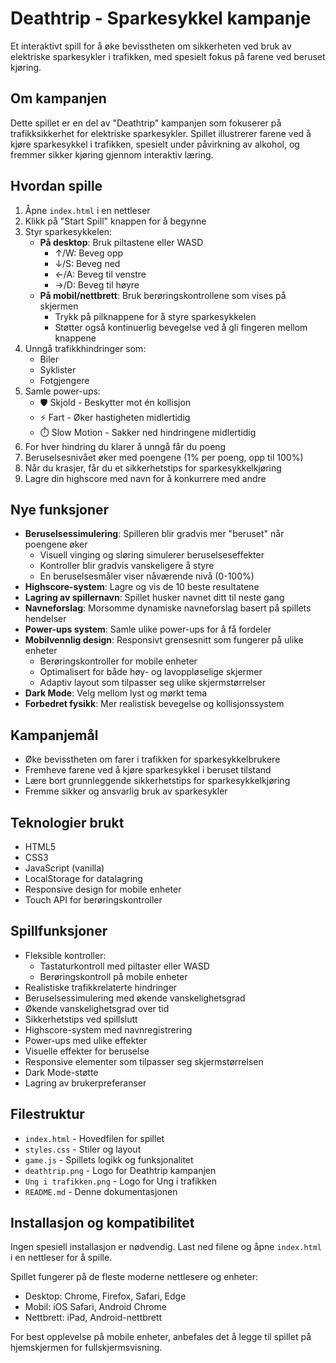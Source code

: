 # Deathtrip - Sparkesykkel kampanje

Et interaktivt spill for å øke bevisstheten om sikkerheten ved bruk av elektriske sparkesykler i trafikken, med spesielt fokus på farene ved beruset kjøring.

## Om kampanjen

Dette spillet er en del av "Deathtrip" kampanjen som fokuserer på trafikksikkerhet for elektriske sparkesykler. Spillet illustrerer farene ved å kjøre sparkesykkel i trafikken, spesielt under påvirkning av alkohol, og fremmer sikker kjøring gjennom interaktiv læring.

## Hvordan spille

1. Åpne `index.html` i en nettleser
2. Klikk på "Start Spill" knappen for å begynne
3. Styr sparkesykkelen:
   - **På desktop**: Bruk piltastene eller WASD
     - ↑/W: Beveg opp
     - ↓/S: Beveg ned
     - ←/A: Beveg til venstre
     - →/D: Beveg til høyre
   - **På mobil/nettbrett**: Bruk berøringskontrollene som vises på skjermen
     - Trykk på pilknappene for å styre sparkesykkelen
     - Støtter også kontinuerlig bevegelse ved å gli fingeren mellom knappene
4. Unngå trafikkhindringer som:
   - Biler
   - Syklister
   - Fotgjengere
5. Samle power-ups:
   - 🛡️ Skjold - Beskytter mot én kollisjon
   - ⚡ Fart - Øker hastigheten midlertidig
   - ⏱️ Slow Motion - Sakker ned hindringene midlertidig
6. For hver hindring du klarer å unngå får du poeng
7. Beruselsesnivået øker med poengene (1% per poeng, opp til 100%)
8. Når du krasjer, får du et sikkerhetstips for sparkesykkelkjøring
9. Lagre din highscore med navn for å konkurrere med andre

## Nye funksjoner

- **Beruselsessimulering**: Spilleren blir gradvis mer "beruset" når poengene øker
  - Visuell vinging og sløring simulerer beruselseseffekter
  - Kontroller blir gradvis vanskeligere å styre
  - En beruselsesmåler viser nåværende nivå (0-100%)
- **Highscore-system**: Lagre og vis de 10 beste resultatene
- **Lagring av spillernavn**: Spillet husker navnet ditt til neste gang
- **Navneforslag**: Morsomme dynamiske navneforslag basert på spillets hendelser
- **Power-ups system**: Samle ulike power-ups for å få fordeler
- **Mobilvennlig design**: Responsivt grensesnitt som fungerer på ulike enheter
  - Berøringskontroller for mobile enheter
  - Optimalisert for både høy- og lavoppløselige skjermer
  - Adaptiv layout som tilpasser seg ulike skjermstørrelser
- **Dark Mode**: Velg mellom lyst og mørkt tema
- **Forbedret fysikk**: Mer realistisk bevegelse og kollisjonssystem

## Kampanjemål

- Øke bevisstheten om farer i trafikken for sparkesykkelbrukere
- Fremheve farene ved å kjøre sparkesykkel i beruset tilstand
- Lære bort grunnleggende sikkerhetstips for sparkesykkelkjøring
- Fremme sikker og ansvarlig bruk av sparkesykler

## Teknologier brukt

- HTML5
- CSS3
- JavaScript (vanilla)
- LocalStorage for datalagring
- Responsive design for mobile enheter
- Touch API for berøringskontroller

## Spillfunksjoner

- Fleksible kontroller:
  - Tastaturkontroll med piltaster eller WASD
  - Berøringskontroll på mobile enheter
- Realistiske trafikkrelaterte hindringer
- Beruselsessimulering med økende vanskelighetsgrad
- Økende vanskelighetsgrad over tid
- Sikkerhetstips ved spillslutt
- Highscore-system med navnregistrering
- Power-ups med ulike effekter
- Visuelle effekter for beruselse
- Responsive elementer som tilpasser seg skjermstørrelsen
- Dark Mode-støtte
- Lagring av brukerpreferanser

## Filestruktur

- `index.html` - Hovedfilen for spillet
- `styles.css` - Stiler og layout
- `game.js` - Spillets logikk og funksjonalitet
- `deathtrip.png` - Logo for Deathtrip kampanjen
- `Ung i trafikken.png` - Logo for Ung i trafikken
- `README.md` - Denne dokumentasjonen

## Installasjon og kompatibilitet

Ingen spesiell installasjon er nødvendig. Last ned filene og åpne `index.html` i en nettleser for å spille.

Spillet fungerer på de fleste moderne nettlesere og enheter:
- Desktop: Chrome, Firefox, Safari, Edge
- Mobil: iOS Safari, Android Chrome
- Nettbrett: iPad, Android-nettbrett

For best opplevelse på mobile enheter, anbefales det å legge til spillet på hjemskjermen for fullskjermsvisning.
